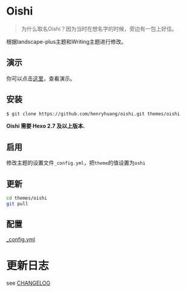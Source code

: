 # Oishi

> 为什么取名Oishi？因为当时在想名字的时候，旁边有一包上好佳。

根据landscape-plus主题和Writing主题进行修改。

## 演示

你可以点击[这里](http://henryhuang.github.io/oishi/)，查看演示。

## 安装

``` bash
$ git clone https://github.com/henryhuang/oishi.git themes/oishi
```
**Oishi 需要 Hexo 2.7 及以上版本.**

## 启用

修改主题的设置文件`_config.yml`，把`theme`的值设置为`oshi`

## 更新

``` bash
cd themes/oishi
git pull
```

## 配置

[_config.yml](_config.yml)

# 更新日志

see [CHANGELOG](CHANGELOG.md)
